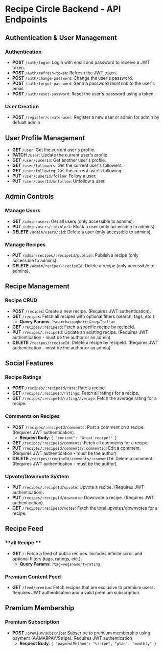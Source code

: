 
# Recipe Circle Backend  - API Endpoints

## Authentication & User Management

### **Authentication**
- **POST** `/auth/login`: Login with email and password to receive a JWT token.
- **POST** `/auth/refresh-token`: Refresh the JWT token.
- **POST** `/auth/change-password`: Change the user's password.
- **POST** `/auth/forgot-password`: Send a password reset link to the user's email.
- **POST** `/auth/reset-password`: Reset the user's password using a token.

### **User Creation**
- **POST** `/register/create-user`: Register a new user or admin for admin by defualt admin
 

## User Profile Management
- **GET** `/user`: Get the current user's profile.
- **PATCH** `/user`: Update the current user's profile.
- **GET** `/user/:userId`: Get another user's profile.
- **GET** `/user/followers`: Get the current user's followers.
- **GET** `/user/following`: Get the current user's following.
- **PUT** `/user/:userId/follow`: Follow a user.
- **PUT** `/user/:userId/unfollow`: Unfollow a user.

 

## Admin Controls

### **Manage Users**
- **GET** `/admin/users`: Get all users (only accessible to admins).
- **PUT** `/admin/users/:id/block`: Block a user (only accessible to admins).
- **DELETE** `/admin/users/:id`: Delete a user (only accessible to admins).

### **Manage Recipes**
- **PUT** `/admin/recipes/:recipeId/publish`: Publish a recipe (only accessible to admins).
- **DELETE** `/admin/recipes/:recipeId`: Delete a recipe (only accessible to admins).

## Recipe Management

### **Recipe CRUD**
- **POST** `/recipes`: Create a new recipe. (Requires JWT authentication).
- **GET** `/recipes`: Fetch all recipes with optional filters (search, tags, etc.).
  - **Query Params**: `?search=spaghetti&tag=Italian`
- **GET** `/recipes/:recipeId`: Fetch a specific recipe by recipeId.
- **PUT** `/recipes/:recipeId`: Update an existing recipe. (Requires JWT authentication - must be the author or an admin).
- **DELETE** `/recipes/:recipeId`: Delete a recipe by recipeId. (Requires JWT authentication - must be the author or an admin).


## Social Features

### **Recipe Ratings**
- **POST** `/recipes/:recipeId/rate`: Rate a recipe.
- **GET** `/recipes/:recipeId/ratings`: Fetch all ratings for a recipe.
- **GET** `/recipes/:recipeId/rating/average`: Fetch the average rating for a recipe.

### **Comments on Recipes**
- **POST** `/recipes/:recipeId/comments`: Post a comment on a recipe. (Requires JWT authentication).
  - **Request Body**: `{ "content": "Great recipe!" }`
- **GET** `/recipes/:recipeId/comments`: Fetch all comments for a recipe.
- **PUT** `/recipes/:recipeId/comments/:commentId`: Edit a comment. (Requires JWT authentication - must be the author).
- **DELETE** `/recipes/:recipeId/comments/:commentId`: Delete a comment. (Requires JWT authentication - must be the author).

### **Upvote/Downvote System**
- **PUT** `/recipes/:recipeId/upvote`: Upvote a recipe. (Requires JWT authentication).
- **PUT** `/recipes/:recipeId/downvote`: Downvote a recipe. (Requires JWT authentication).
- **GET** `/recipes/:recipeId/votes`: Fetch the total upvotes/downvotes for a recipe.

## Recipe Feed

### **all Recipe **
- **GET** `/`: Fetch a feed of public recipes. Includes infinite scroll and optional filters (tags, ratings, etc.).
  - **Query Params**: `?tag=vegan&sort=rating`

### **Premium Content Feed**
- **GET** `/feed/premium`: Fetch recipes that are exclusive to premium users. Requires JWT authentication and a valid premium subscription.

## Premium Membership

### **Premium Subscription**
- **POST** `/premium/subscribe`: Subscribe to premium membership using payment (AAMARPAY/Stripe). Requires JWT authentication.
  - **Request Body**: `{ "paymentMethod": "stripe", "plan": "monthly" }`
 
 
